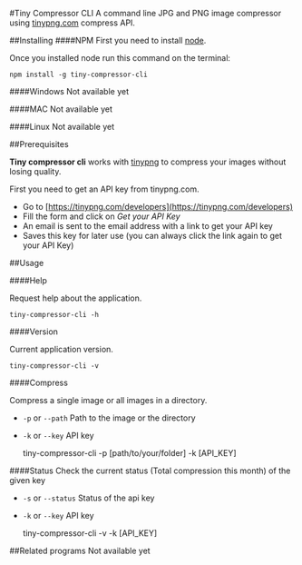 #Tiny Compressor CLI
A command line JPG and PNG image compressor using [tinypng.com](https://tinypng.com) compress API.

##Installing
####NPM
First you need to install [node](https://nodejs.org/en/).

Once you installed node run this command on the terminal:

    npm install -g tiny-compressor-cli

####Windows
Not available yet

####MAC
Not available yet

####Linux
Not available yet

##Prerequisites

**Tiny compressor cli** works with [tinypng](https://tinypng.com) to compress your images without losing quality.

First you need to get an API key from tinypng.com.

+ Go to [https://tinypng.com/developers](https://tinypng.com/developers)
+ Fill the form and click on *Get your API Key*
+ An email is sent to the email address with a link to get your API key
+ Saves this key for later use (you can always click the link again to get your API Key)


##Usage

####Help

Request help about the application.

    tiny-compressor-cli -h

####Version

Current application version.

    tiny-compressor-cli -v

####Compress

Compress a single image or all images in a directory.

+ `-p` or `--path` Path to the image or the directory
+ `-k` or `--key` API key



    tiny-compressor-cli -p [path/to/your/folder] -k [API_KEY]

####Status
Check the current status (Total compression this month) of the given key

+ `-s` or `--status` Status of the api key
+ `-k` or `--key` API key



    tiny-compressor-cli -v -k [API_KEY]

##Related programs
Not available yet